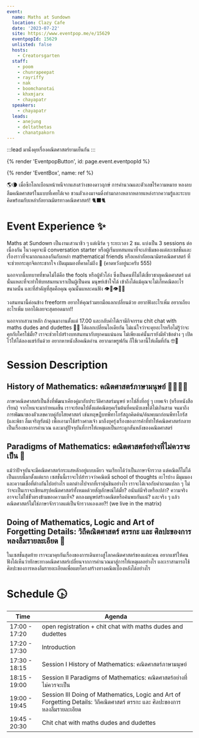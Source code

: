 ```yaml
---
event:
  name: Maths at Sundown
  location: Clazy Cafe
  date: '2023-07-22'
  site: https://www.eventpop.me/e/15629
  eventpopId: 15629
  unlisted: false
  hosts:
    - Creatorsgarten
  staff:
    - poom
    - chunrapeepat
    - rayriffy
    - nak
    - boomchanotai
    - khxmjarx
    - chayapatr
  speakers:
    - chayapatr
  leads:
    - anejung
    - deltathetas
    - chanatpakorn
---
```


:::lead
มานั่งคุยเรื่องคณิตศาสตร์ยามเย็นกัน
:::

{% render 'EventpopButton', id: page.event.eventpopId %}

{% render 'EventBox', name: ref %}

🌎🌘 เมื่อซีกโลกเบือนหน้าหนีจากแสงสว่างของดาวฤกษ์ การคำนวณและตัวเลขไร้ความหมาย หลงลบลืมคณิตศาสตร์ในแบบที่เคยได้เจอ ชวนตัวเองมาจมดิ่งท่ามกลางหลากหลายแหล่งรากความรู้และระบบคิดพร้อมกับเหล่ากัลยาณมิตรทางคณิตศาสตร์! 🐈‍⬛🐈

# Event Experience ✨

Maths at Sundown เป็นงานเสวนาชิว ๆ แต่เนิร์ด ๆ ระยะเวลา 2 ชม. แบ่งเป็น 3 sessions ต่อเนื่องกัน ในวงคุยจะมี conversation starter หรือผู้เริ่มบทสนทนาที่จะเล่าธีมของแต่ละเซสชั่นและเรื่องราวที่จะมาถกแถลงกันกับเหล่า mathematical friends หรือเหล่ากัลยณามิตรคณิตศาสตร์ ที่จะช่วยกระตุกจิตกระชากใจ เปิดมุมมองที่คาดไม่ถึง 🤩 (คาดหวังอยู่นะครับ 555)

นอกจากนี้บทบาทที่ขาดไม่ได้คือ the fools หรือผู้หัวโล่ง ซึ่งเป็นคนที่ไม่ได้เชี่ยวชาญคณิตศาสตร์ แต่นั่นแหละที่จะทำให้บทสนทนาเราเป็นผู้เป็นคน มนุษย์เข้าใจได้ เข้าถึงได้แม้คุณจะไม่เก็ทคณิตอะไรขนาดนั้น และที่สำคัญที่สุดคือคุณ คุณนั้นแหละคนฟัง 👁👄👁🫵🏼

วงสนทนานี้ค่อนข้าง freeform อยากให้คุณร่วมยกมือแลกเปลี่ยนด้วย อยากฟังอะไรเพิ่ม อยากเถียงอะไรเพิ่ม บอกได้เลยจะสุดยอดมาก!!

นอกจากเสวนาหลัก ถ้าคุณมางานตั้งแต่ 17.00 และกลับค่ำได้เรามีกิจกรรม chit chat with maths dudes and dudettes 💅🏼 ได้แลกเปลี่ยนไอเดียกัน ไม่แน่ใจว่าจะคุยอะไรหรือไม่รู้ว่าจะคุยกับใครใช่มั้ย? เราจะช่วยไปสร้างบทสนทนากับทุกคนแน่นอน ไม่เพียงแค่นั้นเรายังมีหัวข้อต่าง ๆ เปิดไว้ให้ได้ลองแชร์กันด้วย อยากหาหนังสือคณิตอ่าน อยากมาพรูฟกัน ก็ใช้เวลานี้ให้เต็มที่กัน 🤓🥳

# Session Description

## History of Mathematics: คณิตศาสตร์ภาษามนุษย์ 💃🏻🕺🏻

ภาษาคณิตศาสตร์เป็นสิ่งที่พัฒนาเคียงคู่มากับประวัติศาสตร์มนุษย์ หาใช่สิ่งที่อยู่ ๆ เทพเจ้า (หรือหนังสือเรียน) จากไหนจะมากำหนดขึ้น เราจะย้อนไปตั้งแต่คณิตยุคเริ่มต้นที่คนนับเลขได้ไม่เกินสาม จนมาถึงการพัฒนาของตัวเลขควบคู่กับไสยศาสตร์ เช่นทฤษฎีบทพีทาโกรัสถูกคิดค้น/ค้นพบมาก่อนพีทาโกรัส (และพิธา ลิ้มเจริญรัตน์) เพื่อเอามาใช้สร้างศาลเจ้า มาถึงยุครุ่งเรืองของการค้าที่ทำให้คณิตศาสตร์กลายเป็นเรื่องของการคำนวณ และมาสู่ปัจจุบันที่การให้เหตุผลเป็นกระดูกสันหลังของคณิตศาสตร์

## Paradigms of Mathematics: คณิตศาสตร์อย่างที่ไม่ควรจะเป็น 🧐

แม้ว่าปัจจุบันจะมีคณิตศาสตร์กระแสหลักอยู่แบบเดียว จนเรียกได้ว่าเป็นภาษาจักรวาล แต่คณิตก็ไม่ได้เป็นแบบนี้มาตั้งแต่แรก เซสชั่นนี้เราจะไปสำรวจว่าคณิตมี school of thoughts อะไรบ้าง มีมุมมองและความเชื่อที่ต่างกันไปอย่างไร แตกต่างไปจากที่เราคุ้นชินอย่างไร เราจะได้เจอกับคำถามแปลก ๆ ไม่ว่าจะเป็นเราจะเขียนสรุปคณิตศาสตร์ทั้งหมดด้วยสัญลักษณ์ได้มั้ย? อนันต์มีจริงหรือเปล่า? ความจริงอาจจะไม่ใช่ขั้วตรงข้ามของความเท็จ? ตกลงมนุษย์สร้างคณิตหรือค้นพบกันแน่? และจริง ๆ แล้วคณิตศาสตร์ไม่ใช่ภาษาจักรวาลแต่เป็นจักรวาลเองเลย?! (we live in the matrix)

## Doing of Mathematics, Logic and Art of Forgetting Details: วิถีคณิตศาสตร์ ตรรกะ และ ศิลปะของการหลงลืมรายละเอียด 🌱

ในเซสชั่นสุดท้าย เราจะมาคุยกันเรื่องของการเดินทางสู่โลกคณิตศาสตร์ของแต่ละคน อยากแชร์ให้คนฟังได้เห็นว่าทักษะทางคณิตศาสตร์เปลี่ยนจากการคำนวณมาสู่การให้เหตุผลอย่างไร และเราสามารถใช้ศิลปะของการหลงลืมรายละเอียดเพื่อเผยโครงสร้างทางคณิตเบื้องหลังได้อย่างไร

# Schedule 🕟

| Time          | Agenda                                                                                                                      |
| ------------- | --------------------------------------------------------------------------------------------------------------------------- |
| 17:00 - 17:20 | open registration + chit chat with maths dudes and dudettes                                                                 |
| 17:20 - 17:30 | Introduction                                                                                                                |
| 17:30 - 18:15 | Session I History of Mathematics: คณิตศาสตร์ภาษามนุษย์                                                                      |
| 18:15 - 19:00 | Session II Paradigms of Mathematics: คณิตศาสตร์อย่างที่ไม่ควรจะเป็น                                                         |
| 19:00 - 19:45 | Session III Doing of Mathematics, Logic and Art of Forgetting Details: วิถีคณิตศาสตร์ ตรรกะ และ ศิลปะของการหลงลืมรายละเอียด |
| 19:45 - 20:30 | Chit chat with maths dudes and dudettes                                                                                     |
